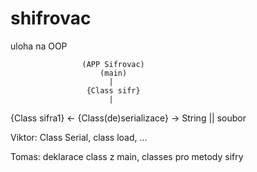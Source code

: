 # shifrovac
uloha na OOP

                    (APP Sifrovac)
                        (main)
                          |
                     {Class sifr}
                          |           
{Class sifra1} <- {Class(de)serializace} -> String || soubor
                                          
Viktor: Class Serial, class load, ...

Tomas: deklarace class z main, classes pro metody sifry
